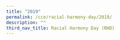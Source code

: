 ```yaml
---
title: "2019"
permalink: /cce/racial-harmony-day/2019/
description: ""
third_nav_title: Racial Harmony Day (RHD)
---
```

